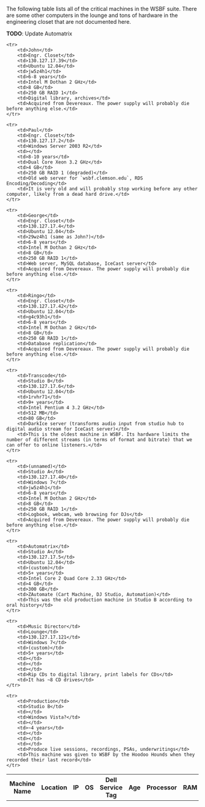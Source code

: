 The following table lists all of the critical machines in the WSBF suite. There are some other computers in the lounge and tons of hardware in the engineering closet that are not documented here.

__TODO__: Update Automatrix

<table>
	<tr>
		<th>Machine Name</th>
		<th>Location</th>
		<th>IP</th>
		<th>OS</th>
		<th>Dell Service Tag</th>
		<th>Age</th>
		<th>Processor</th>
		<th>RAM</th>
		<th>Disk</th>
		<th>Purpose</th>
		<th>Notes</th>
	</tr>

	<tr>
		<td>John</td>
		<td>Engr. Closet</td>
		<td>130.127.17.39</td>
		<td>Ubuntu 12.04</td>
		<td>jw5z4h1</td>
		<td>6-8 years</td>
		<td>Intel M Dothan 2 GHz</td>
		<td>8 GB</td>
		<td>250 GB RAID 1</td>
		<td>Digital library, archives</td>
		<td>Acquired from Devereaux. The power supply will probably die before anything else.</td>
	</tr>

	<tr>
		<td>Paul</td>
		<td>Engr. Closet</td>
		<td>130.127.17.2</td>
		<td>Windows Server 2003 R2</td>
		<td></td>
		<td>8-10 years</td>
		<td>Dual Core Xeon 3.2 GHz</td>
		<td>4 GB</td>
		<td>250 GB RAID 1 (degraded)</td>
		<td>Old web server for `wsbf.clemson.edu`, RDS Encoding/Decoding</td>
		<td>It is very old and will probably stop working before any other computer, likely from a dead hard drive.</td>
	</tr>

	<tr>
		<td>George</td>
		<td>Engr. Closet</td>
		<td>130.127.17.4</td>
		<td>Ubuntu 12.04</td>
		<td>29wz4h1 (same as John?)</td>
		<td>6-8 years</td>
		<td>Intel M Dothan 2 GHz</td>
		<td>8 GB</td>
		<td>250 GB RAID 1</td>
		<td>Web server, MySQL database, IceCast server</td>
		<td>Acquired from Devereaux. The power supply will probably die before anything else.</td>
	</tr>

	<tr>
		<td>Ringo</td>
		<td>Engr. Closet</td>
		<td>130.127.17.42</td>
		<td>Ubuntu 12.04</td>
		<td>g4c93h1</td>
		<td>6-8 years</td>
		<td>Intel M Dothan 2 GHz</td>
		<td>8 GB</td>
		<td>250 GB RAID 1</td>
		<td>Database replication</td>
		<td>Acquired from Devereaux. The power supply will probably die before anything else.</td>
	</tr>

	<tr>
		<td>Transcode</td>
		<td>Studio B</td>
		<td>130.127.17.6</td>
		<td>Ubuntu 12.04</td>
		<td>1rvhr71</td>
		<td>9+ years</td>
		<td>Intel Pentium 4 3.2 GHz</td>
		<td>512 MB</td>
		<td>80 GB</td>
		<td>DarkIce server (transforms audio input from studio hub to digital audio stream for IceCast server)</td>
		<td>This is the oldest machine in WSBF. Its hardware limits the number of different streams (in terms of format and bitrate) that we can offer to online listeners.</td>
	</tr>

	<tr>
		<td>(unnamed)</td>
		<td>Studio A</td>
		<td>130.127.17.40</td>
		<td>Windows 7</td>
		<td>jw5z4h1</td>
		<td>6-8 years</td>
		<td>Intel M Dothan 2 GHz</td>
		<td>8 GB</td>
		<td>250 GB RAID 1</td>
		<td>Logbook, webcam, web browsing for DJs</td>
		<td>Acquired from Devereaux. The power supply will probably die before anything else.</td>
	</tr>

	<tr>
		<td>Automatrix</td>
		<td>Studio A</td>
		<td>130.127.17.5</td>
		<td>Ubuntu 12.04</td>
		<td>(custom)</td>
		<td>5+ years</td>
		<td>Intel Core 2 Quad Core 2.33 GHz</td>
		<td>4 GB</td>
		<td>300 GB</td>
		<td>ZAutomate (Cart Machine, DJ Studio, Automation)</td>
		<td>This was the old production machine in Studio B according to oral history</td>
	</tr>

	<tr>
		<td>Music Director</td>
		<td>Lounge</td>
		<td>130.127.17.121</td>
		<td>Windows 7</td>
		<td>(custom)</td>
		<td>5+ years</td>
		<td></td>
		<td></td>
		<td></td>
		<td>Rip CDs to digital library, print labels for CDs</td>
		<td>It has ~8 CD drives</td>
	</tr>

	<tr>
		<td>Production</td>
		<td>Studio B</td>
		<td></td>
		<td>Windows Vista?</td>
		<td></td>
		<td>~4 years</td>
		<td></td>
		<td></td>
		<td></td>
		<td>Produce live sessions, recordings, PSAs, underwritings</td>
		<td>This machine was given to WSBF by the Hoodoo Hounds when they recorded their last record</td>
	</tr>
</table>
